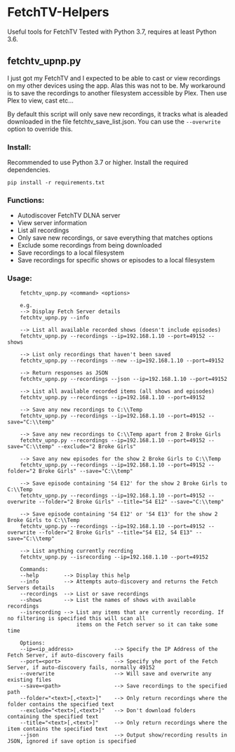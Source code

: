 # FetchTV-Helpers
Useful tools for FetchTV
Tested with Python 3.7, requires at least Python 3.6.

## fetchtv_upnp.py
I just got my FetchTV and I expected to be able to cast or view recordings on my other devices using the app.
Alas this was not to be.
My workaround is to save the recordings to another filesystem accessible by Plex. Then use Plex to view, cast etc...

By default this script will only save new recordings, it tracks what is aleaded downloaded in the file fetchtv_save_list.json.
You can use the ```--overwrite``` option to override this.

### Install:
Recommended to use Python 3.7 or higher.
Install the required dependencies.

```pip install -r requirements.txt```

### Functions:
- Autodiscover FetchTV DLNA server
- View server information
- List all recordings
- Only save new recordings, or save everything that matches options
- Exclude some recordings from being downloaded 
- Save recordings to a local filesystem
- Save recordings for specific shows or episodes to a local filesystem

### Usage:
        fetchtv_upnp.py <command> <options>
        
        e.g.
        --> Display Fetch Server details
        fetchtv_upnp.py --info
        
        --> List all available recorded shows (doesn't include episodes)
        fetchtv_upnp.py --recordings --ip=192.168.1.10 --port=49152 --shows

        --> List only recordings that haven't been saved
        fetchtv_upnp.py --recordings --new --ip=192.168.1.10 --port=49152

        --> Return responses as JSON
        fetchtv_upnp.py --recordings --json --ip=192.168.1.10 --port=49152

        --> List all available recorded items (all shows and episodes)
        fetchtv_upnp.py --recordings --ip=192.168.1.10 --port=49152

        --> Save any new recordings to C:\\Temp
        fetchtv_upnp.py --recordings --ip=192.168.1.10 --port=49152 --save="C:\\temp"

        --> Save any new recordings to C:\\Temp apart from 2 Broke Girls
        fetchtv_upnp.py --recordings --ip=192.168.1.10 --port=49152 --save="C:\\temp" --exclude="2 Broke Girls"

        --> Save any new episodes for the show 2 Broke Girls to C:\\Temp
        fetchtv_upnp.py --recordings --ip=192.168.1.10 --port=49152 --folder="2 Broke Girls" --save="C:\\temp"
        
        --> Save episode containing 'S4 E12' for the show 2 Broke Girls to C:\\Temp
        fetchtv_upnp.py --recordings --ip=192.168.1.10 --port=49152 --overwrite --folder="2 Broke Girls" --title="S4 E12" --save="C:\\temp"

        --> Save episode containing 'S4 E12' or 'S4 E13' for the show 2 Broke Girls to C:\\Temp
        fetchtv_upnp.py --recordings --ip=192.168.1.10 --port=49152 --overwrite --folder="2 Broke Girls" --title="S4 E12, S4 E13" --save="C:\\temp"

        --> List anything currently recrding 
        fetchtv_upnp.py --isrecording --ip=192.168.1.10 --port=49152

        Commands:
        --help        --> Display this help
        --info        --> Attempts auto-discovery and returns the Fetch Servers details
        --recordings  --> List or save recordings
        --shows       --> List the names of shows with available recordings
        --isrecording --> List any items that are currently recording. If no filtering is specified this will scan all
                          items on the Fetch server so it can take some time

        Options:
        --ip=<ip_address>             --> Specify the IP Address of the Fetch Server, if auto-discovery fails
        --port=<port>                 --> Specify yhe port of the Fetch Server, if auto-discovery fails, normally 49152
        --overwrite                   --> Will save and overwrite any existing files
        --save=<path>                 --> Save recordings to the specified path
        --folder="<text>[,<text>]"    --> Only return recordings where the folder contains the specified text
        --exclude="<text>[,<text>]"   --> Don't download folders containing the specified text
        --title="<text>[,<text>]"     --> Only return recordings where the item contains the specified text
        --json                        --> Output show/recording results in JSON, ignored if save option is specified

